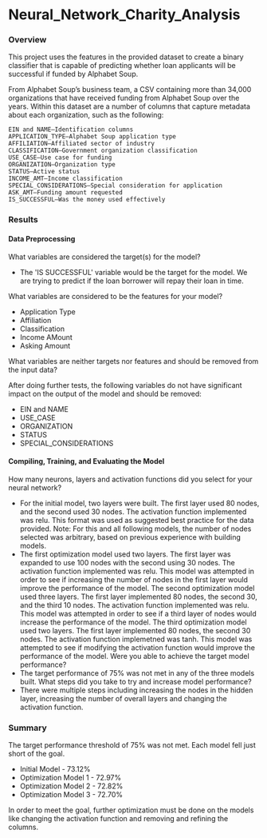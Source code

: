 # Neural_Network_Charity_Analysis
### Overview
This project uses the features in the provided dataset to create a binary classifier that is capable of predicting whether loan applicants will be successful if funded by Alphabet Soup.

From Alphabet Soup’s business team, a CSV containing more than 34,000 organizations that have received funding from Alphabet Soup over the years. Within this dataset are a number of columns that capture metadata about each organization, such as the following:

    EIN and NAME—Identification columns
    APPLICATION_TYPE—Alphabet Soup application type
    AFFILIATION—Affiliated sector of industry
    CLASSIFICATION—Government organization classification
    USE_CASE—Use case for funding
    ORGANIZATION—Organization type
    STATUS—Active status
    INCOME_AMT—Income classification
    SPECIAL_CONSIDERATIONS—Special consideration for application
    ASK_AMT—Funding amount requested
    IS_SUCCESSFUL—Was the money used effectively


### Results
#### Data Preprocessing
What variables are considered the target(s) for the model?
- The 'IS SUCCESSFUL' variable would be the target for the model. We are trying to predict if the loan borrower will repay their loan in time.

What variables are considered to be the features for your model?
- Application Type
- Affiliation
- Classification
- Income AMount
- Asking Amount

What variables are neither targets nor features and should be removed from the input data?

After doing further tests, the following variables do not have significant impact on the output of the model and should be removed:
- EIN and NAME
- USE_CASE
- ORGANIZATION
- STATUS
- SPECIAL_CONSIDERATIONS

#### Compiling, Training, and Evaluating the Model
How many neurons, layers and activation functions did you select for your neural network?
- For the initial model, two layers were built. The first layer used 80 nodes, and the second used 30 nodes. The activation function implemented was relu. This format was used as suggested best practice for the data provided. Note: For this and all following models, the number of nodes selected was arbitrary, based on previous experience with building models.
- The first optimization model used two layers. The first layer was expanded to use 100 nodes with the second using 30 nodes. The activation function implemented was relu. This model was attempted in order to see if increasing the number of nodes in the first layer would improve the performance of the model.
The second optimization model used three layers. The first layer implemented 80 nodes, the second 30, and the third 10 nodes. The activation function implemented was relu. This model was attempted in order to see if a third layer of nodes would increase the performance of the model.
The third optimization model used two layers. The first layer implemented 80 nodes, the second 30 nodes. The activation function implemetned was tanh. This model was attempted to see if modifying the activation function would improve the performance of the model.
Were you able to achieve the target model performance?
- The target performance of 75% was not met in any of the three models built.
What steps did you take to try and increase model performance?
- There were multiple steps including increasing the nodes in the hidden layer, increasing the number of overall layers and changing the activation function.

### Summary

The target performance threshold of 75% was not met. Each model fell just short of the goal.
- Initial Model - 73.12%
- Optimization Model 1 - 72.97%
- Optimization Model 2 - 72.82% 
- Optimization Model 3 - 72.70%

In order to meet the goal, further optimization must be done on the models like changing the activation function and removing and refining the columns. 
